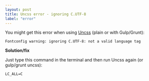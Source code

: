 ```yaml
---
layout: post
title: Uncss error - ignoring C.UTF-8
label: "error"
---
```


You might get this error when using <a href="https://github.com/giakki/uncss" target="_blank">Uncss</a> (plain or with Gulp/Grunt):

```
Fontconfig warning: ignoring C.UTF-8: not a valid language tag
```

**Solution/fix**

Just type this command in the terminal and then run Uncss again (or gulp/grunt uncss):

```
LC_ALL=C
```

